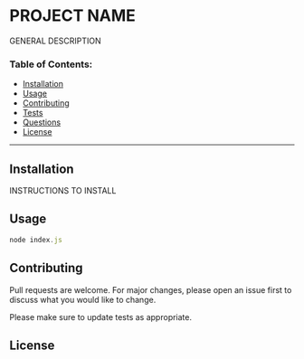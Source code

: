 # PROJECT NAME

GENERAL DESCRIPTION


### Table of Contents:

 * [Installation](#installation)
 * [Usage](#usage)
 * [Contributing](#contributing)
 * [Tests](#tests)
 * [Questions](#questions)
 * [License](#license)

---

## Installation

INSTRUCTIONS TO INSTALL


## Usage

```js
node index.js
```

## Contributing
Pull requests are welcome. For major changes, please open an issue first to discuss what you would like to change.

Please make sure to update tests as appropriate.

## License

